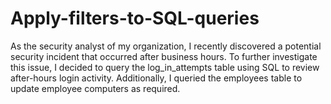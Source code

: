 # Apply-filters-to-SQL-queries
As the security analyst of my organization, I recently discovered a potential security incident that  occurred after business hours. To further investigate this issue, I decided to query the  log_in_attempts table using SQL to review after-hours login activity. Additionally, I queried the  employees table to update employee computers as required. 
